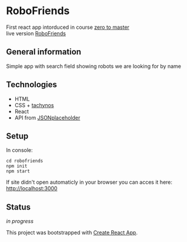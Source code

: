 # RoboFriends
First react app intorduced in course [zero to master](https://www.udemy.com/course/the-complete-web-developer-zero-to-mastery/)<br/>
live version [RoboFriends](https://desulfo.github.io/RoboFriends/)

## General information
Simple app with search field showing robots we are looking for by name

## Technologies
* HTML 
* CSS + [tachynos](http://tachyons.io/)
* React 
* API from [JSONplaceholder](https://jsonplaceholder.typicode.com)

## Setup 
In console: 
```git clone https://github.com/Desulfo/RoboFriends.git
cd robofriends
npm init
npm start
```
If site didn't open automaticly in your browser you can acces it here: [http://localhost:3000](http://localhost:3000)

## Status
_in progress_

This project was bootstrapped with [Create React App](https://github.com/facebook/create-react-app).
